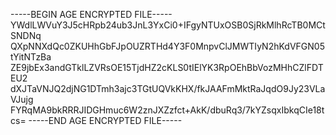 -----BEGIN AGE ENCRYPTED FILE-----
YWdlLWVuY3J5cHRpb24ub3JnL3YxCi0+IFgyNTUxOSB0SjRkMlhRcTB0MCtSNDNq
QXpNNXdQc0ZKUHhGbFJpOUZRTHd4Y3F0MnpvClJMWTIyN2hKdVFGN05tYitNTzBa
ZE9jbEx3andGTklLZVRsOE15TjdHZ2cKLS0tIElYK3RpOEhBbVozMHhCZlFDTEU2
dXJTaVNJQ2djNG1DTmh3ajc3TGtUQVkKHX/fkJAAFmMktRaJqdO9Jy23VLaVJujg
FYRqMA9bkRRRJIDGHmuc6W2znJXZzfct+AkK/dbuRq3/7kYZsqxIbkqCIe18tcs=
-----END AGE ENCRYPTED FILE-----

